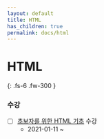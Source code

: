 ```yaml
---
layout: default
title: HTML
has_children: true
permalink: docs/html
---
```


# HTML

{: .fs-6 .fw-300 }


### 수강

- [ ] [초보자를 위한 HTML 기초](https://www.inflearn.com/course/html-%ED%91%9C%EC%A4%80-%EA%B8%B0%EC%B4%88) 수강
    - 2021-01-11 ~ 
    